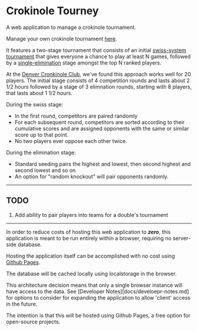 # Crokinole Tourney

A web application to manage a crokinole tournament.

Manage your own crokinole tournament [here](https://argylesock.github.io/crokinole-tourney/).

It features a two-stage tournament that consists of an initial [swiss-system tournament][1]
that gives everyone a chance to play at least N games, followed by a [single-elimination][2]
stage amongst the top N ranked players.

[1]: https://en.wikipedia.org/wiki/Swiss-system_tournament
[2]: https://en.wikipedia.org/wiki/Single-elimination_tournament

At the [Denver Cronkinole Club][3], we've found this approach works well for 20 players. The initial
stage consists of 4 competition rounds and lasts about 2 1/2 hours followed by
a stage of 3 elimnation rounds, starting with 8 players, that lasts about 1 1/2 hours.

[3]: https://www.denvercrokinoleclub.com/

During the swiss stage:
  - In the first round, competitors are paired randomly
  - For each subsequent round, competitors are sorted according to their cumulative
    scores and are assigned opponents with the same or similar score up to that point.
  - No two players ever oppose each other twice.

During the elimination stage:
  - Standard seeding pairs the highest and lowest, then second highest and second lowest and so on
  - An option for "random knockout" will pair opponents randomly.


---
## TODO

1. Add ability to pair players into teams for a double's tournament

---
In order to reduce costs of hosting this web application to ***zero***,
this application is meant to be run entirely within a browser, requiring no
server-side database.

Hosting the application itself can be accomplished with no cost using [Github Pages][10].

[10]: https://pages.github.com/

The database will be cached locally using localstorage in the browser.

This architecture decision means that only a single browser instance will have
access to the data. See [Developer Notes][docs/develoepr-notes.md] for options
to consider for expanding the application to allow 'client' access in the future.

The intention is that this will be hosted using Github Pages, a free option for
open-source projects.